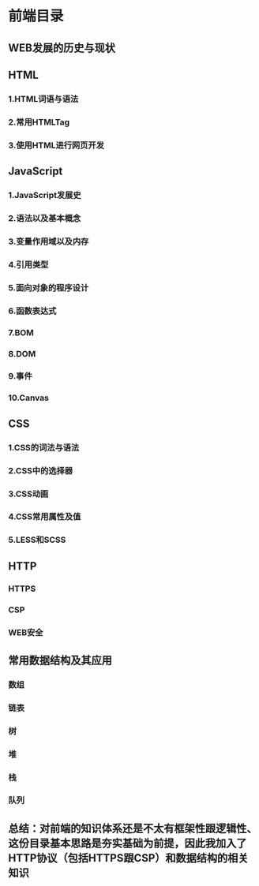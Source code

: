# 前端目录

## WEB发展的历史与现状
## HTML
### 1.HTML词语与语法
### 2.常用HTMLTag
### 3.使用HTML进行网页开发
## JavaScript
### 1.JavaScript发展史
### 2.语法以及基本概念
### 3.变量作用域以及内存
### 4.引用类型
### 5.面向对象的程序设计
### 6.函数表达式
### 7.BOM
### 8.DOM
### 9.事件
### 10.Canvas
## CSS
### 1.CSS的词法与语法
### 2.CSS中的选择器
### 3.CSS动画
### 4.CSS常用属性及值
### 5.LESS和SCSS
## HTTP
### HTTPS
### CSP
### WEB安全
## 常用数据结构及其应用
### 数组
### 链表
### 树
### 堆
### 栈
### 队列

## 总结：对前端的知识体系还是不太有框架性跟逻辑性、这份目录基本思路是夯实基础为前提，因此我加入了HTTP协议（包括HTTPS跟CSP）和数据结构的相关知识



